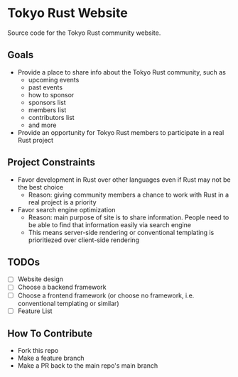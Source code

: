 # Tokyo Rust Website

Source code for the Tokyo Rust community website.

## Goals

* Provide a place to share info about the Tokyo Rust community, such as
    * upcoming events
    * past events
    * how to sponsor
    * sponsors list
    * members list
    * contributors list
    * and more
* Provide an opportunity for Tokyo Rust members to participate in a real Rust project

## Project Constraints

* Favor development in Rust over other languages even if Rust may not be the best choice
    * Reason: giving community members a chance to work with Rust in a real project is a priority
* Favor search engine optimization
    * Reason: main purpose of site is to share information. People need to be able to find that information easily via search engine
    * This means server-side rendering or conventional templating is prioritiezed over client-side rendering

## TODOs

- [ ] Website design
- [ ] Choose a backend framework
- [ ] Choose a frontend framework (or choose no framework, i.e. conventional templating or similar)
- [ ] Feature List

## How To Contribute

* Fork this repo
* Make a feature branch
* Make a PR back to the main repo's main branch
